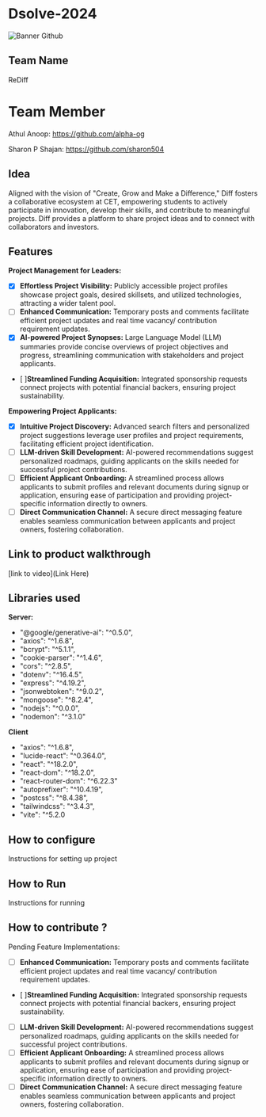 # Dsolve-2024

![Banner Github](https://github.com/csacet/Dsolve-2024/assets/90597530/365f4d52-fd34-4df5-948d-8e95745a653a)


## Team Name
ReDiff

# Team Member
Athul Anoop: https://github.com/alpha-og

Sharon P Shajan: https://github.com/sharon504

## Idea
Aligned with the vision of "Create, Grow and Make a Difference," Diff fosters a collaborative ecosystem at CET, empowering students to actively participate in innovation, develop their skills, and contribute to meaningful projects. Diff provides a platform to share project ideas and to connect with collaborators and investors.

## Features 
**Project Management for Leaders:**

- [x] **Effortless Project Visibility:** Publicly accessible project profiles showcase project goals, desired skillsets, and utilized technologies, attracting a wider talent pool.
- [ ] **Enhanced Communication:** Temporary posts and comments facilitate efficient project updates and real time vacancy/ contribution requirement updates.
- [x] **AI-powered Project Synopses:** Large Language Model (LLM) summaries provide concise overviews of project objectives and progress, streamlining communication with stakeholders and project applicants.
- [ ]**Streamlined Funding Acquisition:** Integrated sponsorship requests connect projects with potential financial backers, ensuring project sustainability.

**Empowering Project Applicants:**

- [x] **Intuitive Project Discovery:** Advanced search filters and personalized project suggestions leverage user profiles and project requirements, facilitating efficient project identification.
- [ ] **LLM-driven Skill Development:** AI-powered recommendations suggest personalized roadmaps, guiding applicants on the skills needed for successful project contributions.
- [ ] **Efficient Applicant Onboarding:** A streamlined process allows applicants to submit profiles and relevant documents during signup or application, ensuring ease of participation and providing project-specific information directly to owners.
- [ ] **Direct Communication Channel:** A secure direct messaging feature enables seamless communication between applicants and project owners, fostering collaboration.

## Link to product walkthrough
[link to video](Link Here)

   
## Libraries used
**Server:**
- "@google/generative-ai": "^0.5.0",
- "axios": "^1.6.8",
- "bcrypt": "^5.1.1",
- "cookie-parser": "^1.4.6",
- "cors": "^2.8.5",
- "dotenv": "^16.4.5",
- "express": "^4.19.2",
- "jsonwebtoken": "^9.0.2",
- "mongoose": "^8.2.4",
- "nodejs": "^0.0.0",
- "nodemon": "^3.1.0"

**Client**
- "axios": "^1.6.8",
- "lucide-react": "^0.364.0",
- "react": "^18.2.0",
- "react-dom": "^18.2.0",
- "react-router-dom": "^6.22.3"
- "autoprefixer": "^10.4.19",
- "postcss": "^8.4.38",
- "tailwindcss": "^3.4.3",
- "vite": "^5.2.0

## How to configure
Instructions for setting up project

## How to Run
Instructions for running

## How to contribute ? 
Pending Feature Implementations:
- [ ] **Enhanced Communication:** Temporary posts and comments facilitate efficient project updates and real time vacancy/ contribution requirement updates.
- [ ]**Streamlined Funding Acquisition:** Integrated sponsorship requests connect projects with potential financial backers, ensuring project sustainability.
- [ ] **LLM-driven Skill Development:** AI-powered recommendations suggest personalized roadmaps, guiding applicants on the skills needed for successful project contributions.
- [ ] **Efficient Applicant Onboarding:** A streamlined process allows applicants to submit profiles and relevant documents during signup or application, ensuring ease of participation and providing project-specific information directly to owners.
- [ ] **Direct Communication Channel:** A secure direct messaging feature enables seamless communication between applicants and project owners, fostering collaboration.
